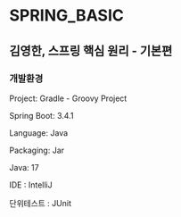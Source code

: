 # SPRING_BASIC

## 김영한, 스프링 핵심 원리 - 기본편

### 개발환경 
Project: Gradle - Groovy Project

Spring Boot: 3.4.1

Language: Java

Packaging: Jar

Java: 17

IDE : IntelliJ

단위테스트 : JUnit







